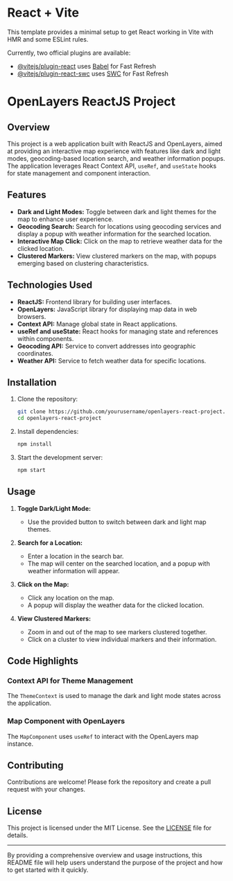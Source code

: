 
# React + Vite

This template provides a minimal setup to get React working in Vite with HMR and some ESLint rules.

Currently, two official plugins are available:

- [@vitejs/plugin-react](https://github.com/vitejs/vite-plugin-react/blob/main/packages/plugin-react/README.md) uses [Babel](https://babeljs.io/) for Fast Refresh
- [@vitejs/plugin-react-swc](https://github.com/vitejs/vite-plugin-react-swc) uses [SWC](https://swc.rs/) for Fast Refresh

# OpenLayers ReactJS Project

## Overview

This project is a web application built with ReactJS and OpenLayers, aimed at providing an interactive map experience with features like dark and light modes, geocoding-based location search, and weather information popups. The application leverages React Context API, `useRef`, and `useState` hooks for state management and component interaction.

## Features

- **Dark and Light Modes:** Toggle between dark and light themes for the map to enhance user experience.
- **Geocoding Search:** Search for locations using geocoding services and display a popup with weather information for the searched location.
- **Interactive Map Click:** Click on the map to retrieve weather data for the clicked location.
- **Clustered Markers:** View clustered markers on the map, with popups emerging based on clustering characteristics.

## Technologies Used

- **ReactJS:** Frontend library for building user interfaces.
- **OpenLayers:** JavaScript library for displaying map data in web browsers.
- **Context API:** Manage global state in React applications.
- **useRef and useState:** React hooks for managing state and references within components.
- **Geocoding API:** Service to convert addresses into geographic coordinates.
- **Weather API:** Service to fetch weather data for specific locations.

## Installation

1. Clone the repository:

   ```bash
   git clone https://github.com/yourusername/openlayers-react-project.git
   cd openlayers-react-project
   ```

2. Install dependencies:

   ```bash
   npm install
   ```

3. Start the development server:
   ```bash
   npm start
   ```

## Usage

1. **Toggle Dark/Light Mode:**

   - Use the provided button to switch between dark and light map themes.

2. **Search for a Location:**

   - Enter a location in the search bar.
   - The map will center on the searched location, and a popup with weather information will appear.

3. **Click on the Map:**

   - Click any location on the map.
   - A popup will display the weather data for the clicked location.

4. **View Clustered Markers:**
   - Zoom in and out of the map to see markers clustered together.
   - Click on a cluster to view individual markers and their information.

## Code Highlights

### Context API for Theme Management

The `ThemeContext` is used to manage the dark and light mode states across the application.

### Map Component with OpenLayers

The `MapComponent` uses `useRef` to interact with the OpenLayers map instance.

## Contributing

Contributions are welcome! Please fork the repository and create a pull request with your changes.

## License

This project is licensed under the MIT License. See the [LICENSE](LICENSE) file for details.

---

By providing a comprehensive overview and usage instructions, this README file will help users understand the purpose of the project and how to get started with it quickly.
```
